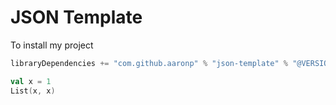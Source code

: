 # JSON Template

To install my project
```scala
libraryDependencies += "com.github.aaronp" % "json-template" % "@VERSION@"
```

```scala mdoc
val x = 1
List(x, x)
```